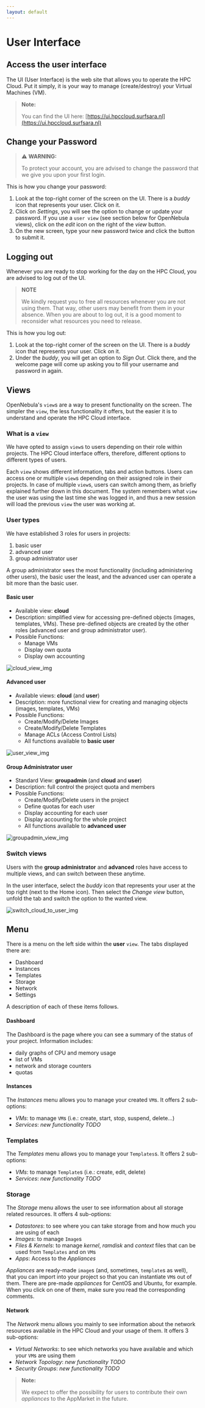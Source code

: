 ```yaml
---
layout: default
---
```

# User Interface

## Access the user interface

The UI (User Interface) is the web site that allows you to operate the HPC Cloud. Put it simply, it is your way to manage (create/destroy) your Virtual Machines (VM).

>**Note:**
>
>You can find the UI here: [https://ui.hpccloud.surfsara.nl](https://ui.hpccloud.surfsara.nl)


## Change your Password
> ⚠ **WARNING:**
>
>To protect your account, you are advised to change the password that we give you upon your first login.


This is how you change your password:

1. Look at the top-right corner of the screen on the UI. There is a _buddy_ icon that represents your user. Click on it.
2. Click on _Settings_, you will see the option to change or update your password. If you use a `user view` (see section below for OpenNebula views), click on the _edit_ icon on the right of the _view_ button.
3. On the new screen, type your new password twice and click the button to submit it.

## Logging out

Whenever you are ready to stop working for the day on the HPC Cloud, you are advised to log out of the UI.

> **NOTE**
>
> We kindly request you to free all resources whenever you are not using them. That way, other users may benefit from them in your absence. When you are about to log out, it is a good moment to reconsider what resources you need to release.

This is how you log out:

1. Look at the top-right corner of the screen on the UI. There is a _buddy_ icon that represents your user. Click on it.
2. Under the _buddy_, you will get an option to  _Sign Out_. Click there, and the welcome page will come up asking you to fill your username and password in again.

## Views
OpenNebula's `view`s are a way to present functionality on the screen. The simpler the `view`, the less functionality it offers, but the easier it is to understand and operate the HPC Cloud interface.

### What is a `view`

We have opted to assign `view`s to users depending on their role within projects. The HPC Cloud interface offers, therefore, different options to different types of users.

Each `view` shows different information, tabs and action buttons. Users can access one or multiple `view`s depending on their assigned role in their projects. In case of multiple `view`s, users can switch among them, as briefly explained further down in this document. The system remembers what `view` the user was using the last time she was logged in, and thus a new session will load the previous `view` the user was working at.

### User types
We have established 3 roles for users in projects:

1. basic user
2. advanced user
3. group administrator user

A group administrator sees the most functionality (including administering other users), the basic user the least, and the advanced user can operate a bit more than the basic user.

#### Basic user
* Available view: **cloud**
* Description: simplified view for accessing pre-defined objects (images, templates, VMs). These pre-defined objects are created by the other roles (advanced user and group administrator user).
* Possible Functions:
  * Manage VMs
  * Display own quota
  * Display own accounting

![cloud_view_img](images/cloud_view_52.png)

#### Advanced user   
* Available views: **cloud** (and **user**)
* Description: more functional view for creating and managing objects (images, templates, VMs)
* Possible Functions:
  * Create/Modify/Delete Images
  * Create/Modify/Delete Templates
  * Manage ACLs (Access Control Lists)
  * All functions available to **basic user**

![user_view_img](images/user_view_52.png)

#### Group Administrator user
* Standard View: **groupadmin** (and **cloud** and **user**)
* Description: full control the project quota and members
* Possible Functions:
  * Create/Modify/Delete users in the project
  * Define quotas for each user
  * Display accounting for each user
  * Display accounting for the whole project
  * All functions available to **advanced user**

![groupadmin_view_img](images/groupadmin_view_52.png)

### Switch views
Users with the **group administrator** and **advanced** roles have access to multiple views, and can switch between these anytime.

In the user interface, select the _buddy_ icon that represents your user at the top right (next to the Home icon). Then select the _Change view_ button, unfold the tab and switch the option to the wanted view. 

![switch_cloud_to_user_img](images/switch_view_52.png)


## Menu

There is a menu on the left side within the **user** `view`. The tabs displayed there are:

* Dashboard
* Instances
* Templates
* Storage
* Network
* Settings

A description of each of these items follows. 

#### Dashboard
The Dashboard is the page where you can see a summary of the status of your project. Information includes:

* daily graphs of CPU and memory usage
* list of VMs
* network and storage counters
* quotas

#### Instances
The _Instances_ menu allows you to manage your created `VM`s. It offers 2 sub-options:

* _VMs_: to manage `VM`s (i.e.: create, start, stop, suspend, delete...)
* _Services_:  *new functionality TODO*

### Templates

The _Templates_ menu allows you to manage your `Templates`s. It offers 2 sub-options:

* _VMs_: to manage `Template`s (i.e.: create, edit, delete)
* _Services_: *new functionality TODO*

### Storage

The _Storage_ menu allows the user to see information about all storage related resources. It offers 4 sub-options:

* _Datastores_: to see where you can take storage from and how much you are using of each 
* _Images_: to manage `Image`s
* _Files & Kernels_: to manage _kernel_, _ramdisk_ and _context_ files that can be used from `Templates` and on `VM`s
* _Apps_: Access to the _Appliances_ 

_Appliances_ are ready-made `image`s (and, sometimes, `template`s as well), that you can import into your project so that you can instantiate `VM`s out of them. There are pre-made _appliances_ for CentOS and Ubuntu, for example. When you click on one of them, make sure you read the corresponding comments.


#### Network

The _Network_ menu allows you mainly to see information about the network resources available in the HPC Cloud and your usage of them. It offers 3 sub-options:


* _Virtual Networks_: to see which networks you have available and which your `VM`s are using them
* _Network Topology_: *new functionality TODO*
* _Security Groups_: *new functionality TODO*

>**Note:**
>
>We expect to offer the possibility for users to contribute their own _appliances_ to the AppMarket in the future.

